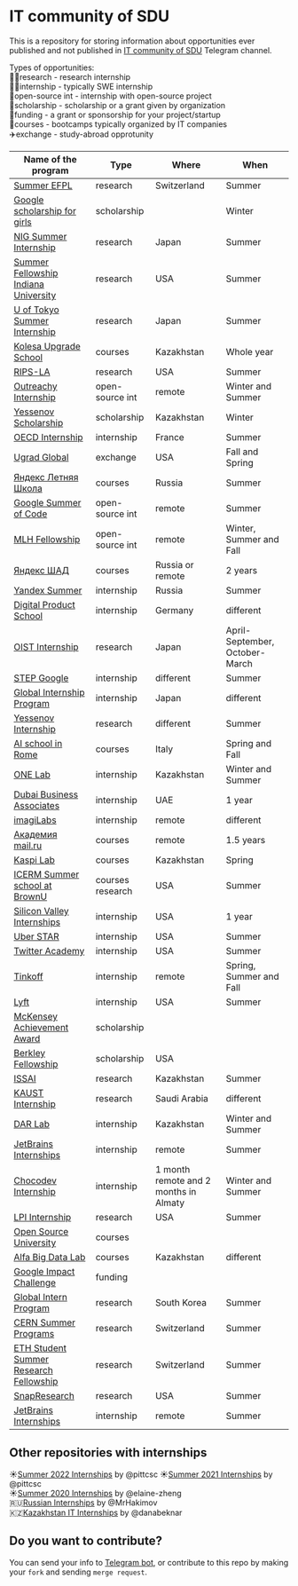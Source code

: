 # IT community of SDU

This is a repository for storing information about opportunities ever published and not published in [IT community of SDU](https://t.me/sdu_it_community) Telegram channel.

Types of opportunities:  
👩‍🔬research - research internship  
:woman_technologist:internship - typically SWE internship  
👐open-source int - internship with open-source project  
🏫scholarship - scholarship or a grant given by organization  
💸funding - a grant or sponsorship for your project/startup  
📖courses - bootcamps typically organized by IT companies  
✈️exchange - study-abroad opprotunity  
  
Name of the program | Type | Where | When |
--------------------|------|-------|------|
[Summer EFPL](https://summer.epfl.ch/) | research | Switzerland | Summer |
[Google scholarship for girls](https://buildyourfuture.withgoogle.com/scholarships/generation-google-scholarship-emea/) | scholarship | | Winter |
[NIG Summer Internship](https://www.nig.ac.jp/jimu/soken/intern/2021/index.html) | research | Japan | Summer |
[Summer Fellowship Indiana University](https://luddy.indiana.edu/research/student-research/fellowship.html) | research | USA | Summer |
[U of Tokyo Summer Internship](https://www.ilo.k.u-tokyo.ac.jp/summer_en/program) | research | Japan | Summer |
[Kolesa Upgrade School](https://upgrade.kolesa.group/) | courses | Kazakhstan | Whole year |
[RIPS-LA](http://www.ipam.ucla.edu/programs/student-research-programs/research-in-industrial-projects-for-students-rips-2021/?tab=apply) | research | USA | Summer |
[Outreachy Internship](https://www.outreachy.org/) | open-source int | remote | Winter and Summer |
[Yessenov Scholarship](https://yessenovfoundation.org/o-fonde/programmyi/nauka/stipendiya-im-akademika-sh-esenova/) | scholarship | Kazakhstan | Winter |
[OECD Internship](https://www.oecd.org/careers/internship-programme/) | internship | France | Summer |
[Ugrad Global](https://kz.usembassy.gov/global-ugrad-2021-2022/) | exchange | USA | Fall and Spring |
[Яндекс Летняя Школа](https://academy.yandex.ru/schools?utm_source=academy&utm_medium=smm&utm_campaign=anons_25.01#courses) | courses | Russia | Summer |
[Google Summer of Code](https://summerofcode.withgoogle.com/) | open-source int | remote | Summer |
[MLH Fellowship](https://fellowship.mlh.io/#programs) | open-source int | remote | Winter, Summer and Fall |
[Яндекс ШАД](https://yandexdataschool.ru/) | courses | Russia or remote | 2 years |
[Yandex Summer](https://yandex.ru/yaintern/) | internship | Russia | Summer |
[Digital Product School](https://digitalproductschool.io/apply/) | internship | Germany | different |
[OIST Internship](https://admissions.oist.jp/oist-research-internship-program-description) | research | Japan | April-September, October-March |
[STEP Google](https://buildyourfuture.withgoogle.com/programs/step/) | internship | different | Summer |
[Global Internship Program](https://hennge.com/global/gip.html) | internship | Japan | different |
[Yessenov Internship](https://yessenovfoundation.org/o-fonde/programmyi/nauka/nauchnyie-stazhirovki-v-laboratoriyah-mira/) | research | different | Summer |
[AI school in Rome](https://picampus-school.com/programme/school-of-ai/) | courses | Italy | Spring and Fall |
[ONE Lab]() | internship | Kazakhstan | Winter and Summer |
[Dubai Business Associates](https://dubaibusinessassociates.ae/) | internship | UAE | 1 year |
[imagiLabs](https://imagilabs.com/pages/careers) | internship | remote | different |
[Академия mail.ru](https://data.mail.ru/pages/index/?next=/feed/%3F#auth) | courses | remote | 1.5 years |
[Kaspi Lab](https://lab.kaspi.kz/) | courses | Kazakhstan | Spring |
[ICERM Summer school at BrownU](https://icerm.brown.edu/summerug/2020/#programdetails) | courses research | USA | Summer |
[Silicon Valley Internships](https://siliconvalleyinternship.com/) | internship | USA | 1 year |
[Uber STAR](https://www.uber.com/us/en/careers/teams/university/) | internship | USA | Summer |
[Twitter Academy](https://twitteracademy21.splashthat.com/) | internship | USA | Summer |
[Tinkoff](https://fintech.tinkoff.ru/study/start/) | internship | remote | Spring, Summer and Fall |
[Lyft](https://www.lyft.com/careers/university) | internship | USA | Summer |
[McKensey Achievement Award](https://www.mckinsey.com/careers/mckinsey-achievement-awards/overview#) | scholarship | | |
[Berkley Fellowship](https://www.noticebard.com/miller-research-fellowship-university-california-berkeley/) | scholarship | USA | |
[ISSAI](https://issai.nu.edu.kz/home/) | research | Kazakhstan | Summer |
[KAUST Internship](https://vsrp.kaust.edu.sa/internship/introduction) | research | Saudi Arabia | different |
[DAR Lab](https://dar.io/ru/internships) | internship | Kazakhstan | Winter and Summer |
[JetBrains Internships](https://internship.jetbrains.com/) | internship | remote | Summer |
[Chocodev Internship](https://chocofamily.kz/ourinternship) | internship | 1 month remote and 2 months in Almaty | Winter and Summer |
[LPI Internship](https://www.lpi.usra.edu/lpiintern/) | research | USA | Summer |
[Open Source University](https://github.com/ossu/computer-science) | courses | | |
[Alfa Big Data Lab](https://alfalab.kz/?utm_source=instagram&utm_medium=cpc&utm_campaign=ads&fbclid=PAAaY9N16JLnUc5Eo6TSY7S_f6JsnAHuZcjysow3sHfOP5ydDcbQRL3E-Bf8o) | courses | Kazakhstan | different |
[Google Impact Challenge](https://impactchallenge.withgoogle.com/womenandgirls2021/process) | funding | | |
[Global Intern Program ](https://ipa.gist.ac.kr/ipa/sub04_01_01.do) | research | South Korea | Summer |
[CERN Summer Programs](https://careers.cern/summer) | research | Switzerland | Summer |
[ETH Student Summer Research Fellowship](https://inf.ethz.ch/studies/summer-research-fellowship.html) | research | Switzerland | Summer |
[SnapResearch](https://snap.submittable.com/submit) | research | USA | Summer |
[JetBrains Internships](https://internship.jetbrains.com/) | internship | remote | Summer |

## Other repositories with internships  
☀️[Summer 2022 Internships](https://github.com/pittcsc/Summer2022-Internships) by @pittcsc
☀️[Summer 2021 Internships](https://github.com/pittcsc/Summer2021-Internships) by @pittcsc  
☀️[Summer 2020 Internships](https://github.com/elaine-zheng/summer2020internships) by @elaine-zheng  
🇷🇺[Russian Internships](https://github.com/MrHakimov/russian-internships) by @MrHakimov  
🇰🇿[Kazakhstan IT Internships](https://github.com/danabeknar/kazakhstan-it-internships) by @danabeknar  

## Do you want to contribute?
You can send your info to [Telegram bot](https://t.me/shareyourlinks_bot), or contribute to this repo by making your ```fork``` and sending ```merge request```.

